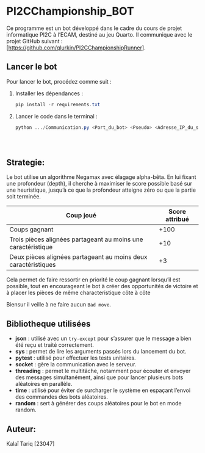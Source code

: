 # PI2CChampionship_BOT
Ce programme est un bot développé dans le cadre du cours de projet informatique PI2C à l’ECAM, destiné au jeu Quarto. Il communique avec le projet GitHub suivant : [https://github.com/qlurkin/PI2CChampionshipRunner].

## Lancer le bot

Pour lancer le bot, procédez comme suit :

1. Installer les dépendances :
   ```powershell
   pip install -r requirements.txt

2. Lancer le code dans le terminal :

    ```powershell 
    python .../Communication.py <Port_du_bot> <Pseudo> <Adresse_IP_du_serveur> <Port_du_serveur> <Matricule> <Think|Random>





## Strategie:

Le bot utilise un algorithme Negamax avec élagage alpha-bêta. En lui fixant une profondeur (depth), il cherche à maximiser le score possible basé sur une heuristique, jusqu’à ce que la profondeur atteigne zéro ou que la partie soit terminée.

| Coup joué            | Score attribué      |
|----------------------|-----------------|
| Coups gagnant        | +100 |
| Trois pièces alignées partageant au moins une caractéristique        |       +10|
Deux pièces alignées partageant au moins deux caractéristiques| +3

Cela permet de faire ressortir en priorité le coup gagnant lorsqu’il est possible, tout en encourageant le bot à créer des opportunités de victoire et à placer les pièces de même characteristique côte à côte

Biensur il veille à ne faire aucun `Bad move`.

## Bibliotheque utilisées

- **json** : utilisé avec un `try-except` pour s’assurer que le message a bien été reçu et traité correctement.  
- **sys** : permet de lire les arguments passés lors du lancement du bot.  
- **pytest** : utilisé pour effectuer les tests unitaires.  
- **socket** : gère la communication avec le serveur.  
- **threading** : permet le multitâche, notamment pour écouter et envoyer des messages simultanément, ainsi que pour lancer plusieurs bots aléatoires en parallèle.  
- **time** : utilisé pour éviter de surcharger le système en espaçant l’envoi des commandes des bots aléatoires.  
- **random** : sert à générer des coups aléatoires pour le bot en mode random.

## Auteur:

Kalaï Tariq [23047]